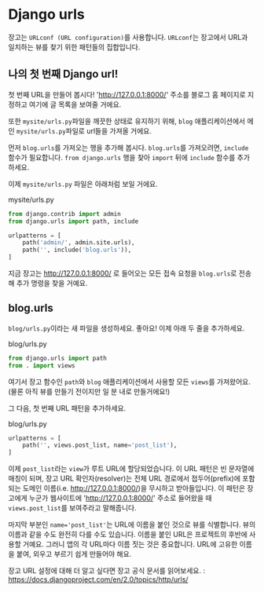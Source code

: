 # Django urls

장고는 `URLconf (URL configuration)`를 사용합니다. `URLconf`는 장고에서 URL과 일치하는 뷰를 찾기 위한 패턴들의 집합입니다.

## 나의 첫 번째 Django url!

첫 번째 URL을 만들어 봅시다! 'http://127.0.0.1:8000/' 주소를 블로그 홈 페이지로 지정하고 여기에 글 목록을 보여줄 거에요.

또한 `mysite/urls.py`파일을 깨끗한 상태로 유지하기 위해, `blog` 애플리케이션에서 메인 `mysite/urls.py`파일로 url들을 가져올 거에요.

먼저 `blog.urls`를 가져오는 행을 추가해 봅시다. `blog.urls`를 가져오려면, `include` 함수가 필요합니다. `from django.urls` 행을 찾아 `import` 뒤에 `include` 함수를 추가하세요.

이제 `mysite/urls.py` 파일은 아래처럼 보일 거에요.



mysite/urls.py



```python
from django.contrib import admin
from django.urls import path, include

urlpatterns = [
    path('admin/', admin.site.urls),
    path('', include('blog.urls')),
]
```

지금 장고는 http://127.0.0.1:8000/ 로 들어오는 모든 접속 요청을 `blog.urls`로 전송해 추가 명령을 찾을 거예요.

## blog.urls

`blog/urls.py`이라는 새 파일을 생성하세요. 좋아요! 이제 아래 두 줄을 추가하세요.



blog/urls.py



```python
from django.urls import path
from . import views
```

여기서 장고 함수인 `path`와 `blog` 애플리케이션에서 사용할 모든 `views`를 가져왔어요. (물론 아직 뷰를 만들기 전이지만 일 분 내로 만들거에요!)

그 다음, 첫 번째 URL 패턴을 추가하세요.



blog/urls.py



```python
urlpatterns = [
    path('', views.post_list, name='post_list'),
]
```

이제 `post_list`라는 `view`가 루트 URL에 할당되었습니다. 이 URL 패턴은 빈 문자열에 매칭이 되며, 장고 URL 확인자(resolver)는 전체 URL 경로에서 접두어(prefix)에 포함되는 도메인 이름(i.e. http://127.0.0.1:8000/)을 무시하고 받아들입니다. 이 패턴은 장고에게 누군가 웹사이트에 'http://127.0.0.1:8000/' 주소로 들어왔을 때 `views.post_list`를 보여주라고 말해줍니다.

마지막 부분인 `name='post_list'`는 URL에 이름을 붙인 것으로 뷰를 식별합니다. 뷰의 이름과 같을 수도 완전히 다를 수도 있습니다. 이름을 붙인 URL은 프로젝트의 후반에 사용할 거예요. 그러니 앱의 각 URL마다 이름 짓는 것은 중요합니다. URL에 고유한 이름을 붙여, 외우고 부르기 쉽게 만들어야 해요.



장고 URL 설정에 대해 더 알고 싶다면 장고 공식 문서를 읽어보세요. : https://docs.djangoproject.com/en/2.0/topics/http/urls/